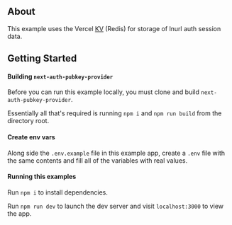 ## About

This example uses the Vercel [KV](https://vercel.com/docs/storage/vercel-kv) (Redis) for storage of lnurl auth session data.

## Getting Started

#### Building `next-auth-pubkey-provider`

Before you can run this example locally, you must clone and build `next-auth-pubkey-provider`.

Essentially all that's required is running `npm i` and `npm run build` from the directory root.

#### Create env vars

Along side the `.env.example` file in this example app, create a `.env` file with the same contents and fill all of the variables with real values.

#### Running this examples

Run `npm i` to install dependencies.

Run `npm run dev` to launch the dev server and visit `localhost:3000` to view the app.
